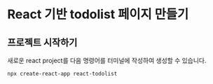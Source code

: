 # React 기반 todolist 페이지 만들기

## 

## 프로젝트 시작하기

새로운 react project를 다음 명령어를 터미널에 작성하여 생성할 수 있습니다.
```
npx create-react-app react-todolist
```

##
